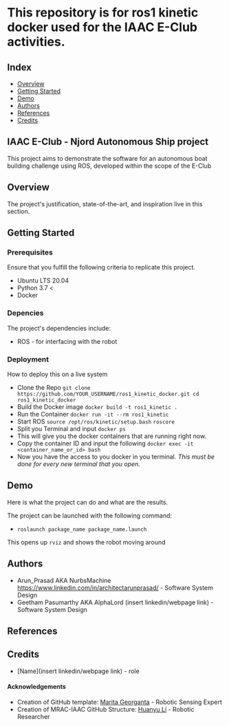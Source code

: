 # This repository is for ros1 kinetic docker used for the IAAC E-Club activities. 
## Index
  - [Overview](#overview) 
  - [Getting Started](#getting-started)
  - [Demo](#demo)
  - [Authors](#authors)
  - [References](#references)
  - [Credits](#credits)
<!--  Other options to write Readme
  - [Deployment](#deployment)
  - [Used or Referenced Projects](Used-or-Referenced-Projects)
-->
## IAAC E-Club - Njord Autonomous Ship project
<!--Write a few sentences of academic context and project description -->  
This project aims to demonstrate the software for an autonomous boat building challenge using ROS, developed within the scope of the E-Club  
## Overview
<!-- Write Overview about this project -->
The project's justification, state-of-the-art, and inspiration live in this section.

## Getting Started

### Prerequisites
Ensure that you fulfill the following criteria to replicate this project.
* Ubuntu LTS 20.04 
* Python 3.7 <
* Docker

### Depencies
The project's dependencies include:
* ROS - for interfacing with the robot





### Deployment
How to deploy this on a live system
* Clone the Repo `git clone https://github.com/YOUR_USERNAME/ros1_kinetic_docker.git
cd ros1_kinetic_docker`
* Build the Docker image `docker build -t ros1_kinetic .` 
* Run the Container `docker run -it --rm ros1_kinetic`
* Start ROS `source /opt/ros/kinetic/setup.bash`
           `roscore`
* Split you Terminal and input `docker ps`
* This will give you the docker containers that are running right now.
* Copy the container ID and input the following `docker exec -it <container_name_or_id> bash`
* Now you have the access to you docker in you terminal. *This must be done for every new terminal that you open.*


## Demo
Here is what the project can do and what are the results.

The project can be launched with the following command:
* `roslaunch package_name package_name.launch`

This opens up `rviz` and shows the robot moving around

## Authors
  - Arun_Prasad AKA NurbsMachine https://www.linkedin.com/in/architectarunprasad/ - Software System Design
  - Geetham Pasumarthy AKA AlphaLord (insert linkedin/webpage link) - Software System Design

## References

## Credits
  - [Name](insert linkedin/webpage link) - role

<!--  DO NOT REMOVE
-->
#### Acknowledgements

- Creation of GitHub template: [Marita Georganta](https://www.linkedin.com/in/marita-georganta/) - Robotic Sensing Expert
- Creation of MRAC-IAAC GitHub Structure: [Huanyu Li](https://www.linkedin.com/in/huanyu-li-457590268/) - Robotic Researcher


